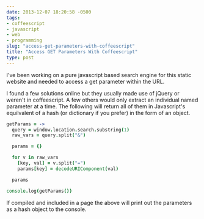 ```yaml
---
date: 2013-12-07 18:20:58 -0500
tags:
- coffeescript
- javascript
- web
- programming
slug: "access-get-parameters-with-coffeescript"
title: "Access GET Parameters With Coffeescript"
type: post
---
```


I've been working on a pure javascript based search engine for this static
website and needed to access a get parameter within the URL.

I found a few solutions online but they usually made use of jQuery or weren't
in coffeescript. A few others would only extract an individual named parameter
at a time. The following will return all of them in Javascript's equilvalent of
a hash (or dictionary if you prefer) in the form of an object.

```coffeescript
getParams = ->
  query = window.location.search.substring(1)
  raw_vars = query.split("&")

  params = {}

  for v in raw_vars
    [key, val] = v.split("=")
    params[key] = decodeURIComponent(val)

  params

console.log(getParams())
```

If compiled and included in a page the above will print out the parameters as a
hash object to the console.
